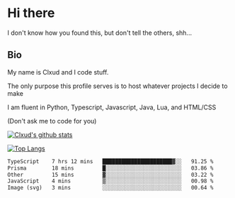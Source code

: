 

# Hi there
I don't know how you found this, but don't tell the others, shh...

## Bio
My name is Clxud and I code stuff.

The only purpose this profile serves is to host whatever projects I decide to make

I am fluent in Python, Typescript, Javascript, Java, Lua, and HTML/CSS



(Don't ask me to code for you)

[![Clxud's github stats](https://github-readme-stats.vercel.app/api?username=cloudwithax&count_private=true&theme=dark&show_icons=true)](https://github.com/anuraghazra/github-readme-stats) 

[![Top Langs](https://github-readme-stats.vercel.app/api/top-langs/?username=cloudwithax&theme=dark)](https://github.com/anuraghazra/github-readme-stats)

<!--START_SECTION:waka-->

```txt
TypeScript    7 hrs 12 mins   ██████████████████████▓░░   91.25 %
Prisma        18 mins         █░░░░░░░░░░░░░░░░░░░░░░░░   03.86 %
Other         15 mins         ▓░░░░░░░░░░░░░░░░░░░░░░░░   03.22 %
JavaScript    4 mins          ▒░░░░░░░░░░░░░░░░░░░░░░░░   00.98 %
Image (svg)   3 mins          ░░░░░░░░░░░░░░░░░░░░░░░░░   00.64 %
```

<!--END_SECTION:waka-->







